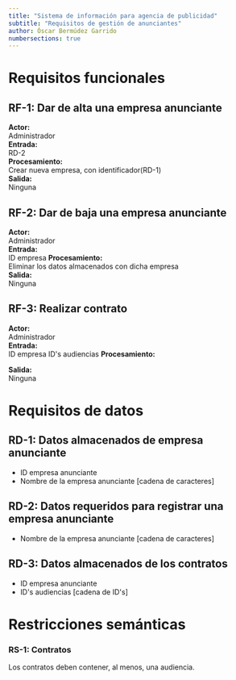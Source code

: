 ```yaml
---
title: "Sistema de información para agencia de publicidad"
subtitle: "Requisitos de gestión de anunciantes"
author: Óscar Bermúdez Garrido
numbersections: true
---
```


# Requisitos funcionales

## RF-1: Dar de alta una empresa anunciante
**Actor:**  
Administrador  
**Entrada:**  
RD-2  
**Procesamiento:**  
Crear nueva empresa, con identificador(RD-1)  
**Salida:**  
Ninguna  
## RF-2: Dar de baja una empresa anunciante
**Actor:**  
Administrador  
**Entrada:**  
ID empresa
**Procesamiento:**  
Eliminar los datos almacenados con dicha empresa  
**Salida:**  
Ninguna
## RF-3: Realizar contrato
**Actor:**  
Administrador  
**Entrada:**  
ID empresa
ID's audiencias
**Procesamiento:**  
  
**Salida:**  
Ninguna

# Requisitos de datos

## RD-1: Datos almacenados de empresa anunciante
* ID empresa anunciante
* Nombre de la empresa anunciante [cadena de caracteres]
## RD-2: Datos requeridos para registrar una empresa anunciante
* Nombre de la empresa anunciante 	[cadena de caracteres]
## RD-3: Datos almacenados de los contratos
* ID empresa anunciante
* ID's audiencias [cadena de ID's]

# Restricciones semánticas

### RS-1: Contratos
Los contratos deben contener, al menos, una audiencia.

